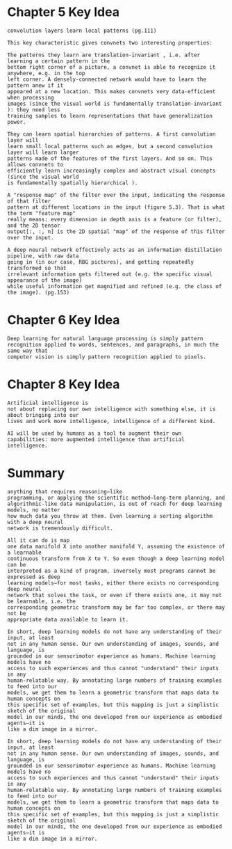 # Chapter 5 Key Idea
    convolution layers learn local patterns (pg.111)
    
    This key characteristic gives convnets two interesting properties:
    
    The patterns they learn are translation-invariant , i.e. after learning a certain pattern in the
    bottom right corner of a picture, a convnet is able to recognize it anywhere, e.g. in the top
    left corner. A densely-connected network would have to learn the pattern anew if it
    appeared at a new location. This makes convnets very data-efficient when processing
    images (since the visual world is fundamentally translation-invariant ): they need less
    training samples to learn representations that have generalization power.
    
    They can learn spatial hierarchies of patterns. A first convolution layer will
    learn small local patterns such as edges, but a second convolution layer will learn larger
    patterns made of the features of the first layers. And so on. This allows convnets to
    efficiently learn increasingly complex and abstract visual concepts (since the visual world
    is fundamentally spatially hierarchical ).
    
    A "response map" of the filter over the input, indicating the response of that filter
    pattern at different locations in the input (figure 5.3). That is what the term "feature map"
    really means: every dimension in depth axis is a feature (or filter), and the 2D tensor
    output[:, :, n] is the 2D spatial "map" of the response of this filter over the input.

    A deep neural network effectively acts as an information distillation pipeline, with raw data
    going in (in our case, RBG pictures), and getting repeatedly transformed so that
    irrelevant information gets filtered out (e.g. the specific visual appearance of the image)
    while useful information get magnified and refined (e.g. the class of the image). (pg.153)

# Chapter 6 Key Idea
    Deep learning for natural language processing is simply pattern
    recognition applied to words, sentences, and paragraphs, in much the same way that
    computer vision is simply pattern recognition applied to pixels.

# Chapter 8 Key Idea
    Artificial intelligence is
    not about replacing our own intelligence with something else, it is about bringing into our
    lives and work more intelligence, intelligence of a different kind.
    
    AI will be used by humans as a tool to augment their own
    capabilities: more augmented intelligence than artificial intelligence.
  
# Summary  
    anything that requires reasoning—like
    programming, or applying the scientific method—long-term planning, and
    algorithmic-like data manipulation, is out of reach for deep learning models, no matter
    how much data you throw at them. Even learning a sorting algorithm with a deep neural
    network is tremendously difficult.
    
    All it can do is map
    one data manifold X into another manifold Y, assuming the existence of a learnable
    continuous transform from X to Y. So even though a deep learning model can be
    interpreted as a kind of program, inversely most programs cannot be expressed as deep
    learning models—for most tasks, either there exists no corresponding deep neural
    network that solves the task, or even if there exists one, it may not be learnable, i.e. the
    corresponding geometric transform may be far too complex, or there may not be
    appropriate data available to learn it.
    
    In short, deep learning models do not have any understanding of their input, at least
    not in any human sense. Our own understanding of images, sounds, and language, is
    grounded in our sensorimotor experience as humans. Machine learning models have no
    access to such experiences and thus cannot "understand" their inputs in any
    human-relatable way. By annotating large numbers of training examples to feed into our
    models, we get them to learn a geometric transform that maps data to human concepts on
    this specific set of examples, but this mapping is just a simplistic sketch of the original
    model in our minds, the one developed from our experience as embodied agents—it is
    like a dim image in a mirror.
    
    In short, deep learning models do not have any understanding of their input, at least
    not in any human sense. Our own understanding of images, sounds, and language, is
    grounded in our sensorimotor experience as humans. Machine learning models have no
    access to such experiences and thus cannot "understand" their inputs in any
    human-relatable way. By annotating large numbers of training examples to feed into our
    models, we get them to learn a geometric transform that maps data to human concepts on
    this specific set of examples, but this mapping is just a simplistic sketch of the original
    model in our minds, the one developed from our experience as embodied agents—it is
    like a dim image in a mirror.
